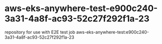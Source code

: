 # aws-eks-anywhere-test-e900c240-3a31-4a8f-ac93-52c27f292f1a-23
repository for use with E2E test job aws-eks-anywhere-test:e900c240-3a31-4a8f-ac93-52c27f292f1a-23
